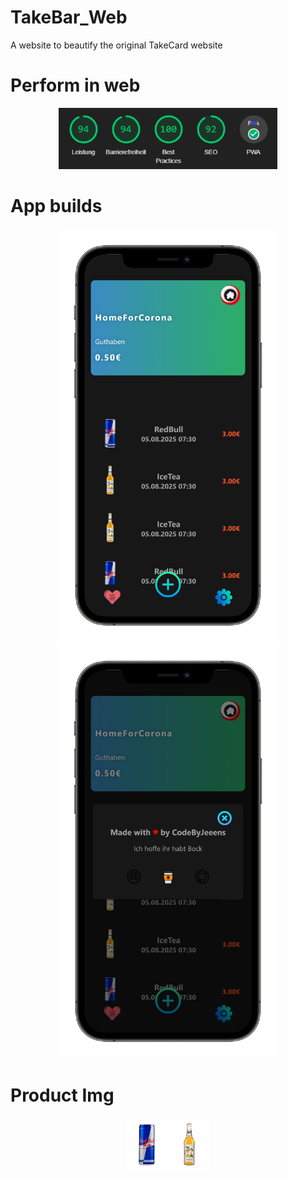 # TakeBar_Web
 A website to beautify the original TakeCard website

# Perform in web
<p align="center">
  <img src="assets/mockups/per.PNG" width="350">
</p>


# App builds
<p align="center">
  <img src="assets/mockups/bild.png" width="350">
  <img src="assets/mockups/bild2.png" width="350">
</p>

# Product Img
<p align="center">
  <img src="assets/products/redbull.webp" width="64" height="86">
  <img src="assets/products/icetea.webp" width="64" height="86">
</p>